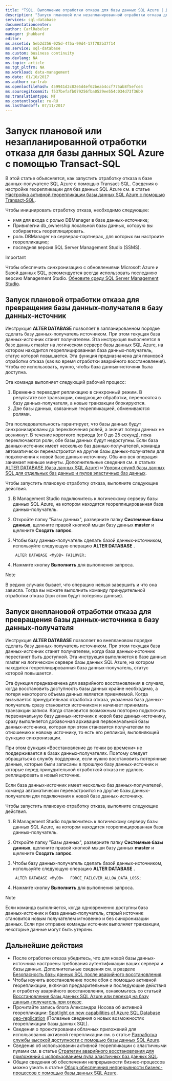 ```yaml
---
title: "TSQL. Выполнение отработки отказа для базы данных SQL Azure | Документация Майкрософт"
description: "Запуск плановой или незапланированной отработки отказа для базы данных SQL Azure с помощью Transact-SQL"
services: sql-database
documentationcenter: 
author: CarlRabeler
manager: jhubbard
editor: 
ms.assetid: 5eb2d256-025d-4f5a-99d4-17f702b37f14
ms.service: sql-database
ms.custom: business continuity
ms.devlang: NA
ms.topic: article
ms.tgt_pltfrm: NA
ms.workload: data-management
ms.date: 01/10/2017
ms.author: carlrab
ms.openlocfilehash: 459941d2c82e5d4ef62beab4ccf775ab8f5efce4
ms.sourcegitcommit: f537befafb079256fba0529ee554c034d73f36b0
ms.translationtype: MT
ms.contentlocale: ru-RU
ms.lasthandoff: 07/11/2017
---
```

# <a name="initiate-a-planned-or-unplanned-failover-for-azure-sql-database-with-transact-sql"></a>Запуск плановой или незапланированной отработки отказа для базы данных SQL Azure с помощью Transact-SQL

В этой статье объясняется, как запустить отработку отказа в базе данных-получателе SQL Azure с помощью Transact-SQL. Сведения о настройке георепликации для баз данных SQL Azure см. в статье [Настройка активной георепликации базы данных SQL Azure с помощью Transact-SQL](sql-database-geo-replication-transact-sql.md).

Чтобы инициировать отработку отказа, необходимо следующее:

* имя для входа с ролью DBManager в базе данных-источнике;
* Привилегии db_ownership локальной базы данных, которую вы собираетесь геореплицировать.
* роль DBManager на серверах-партнерах, для которых вы настроите георепликацию;
* последняя версия SQL Server Management Studio (SSMS).

> [!IMPORTANT]
> Чтобы обеспечить синхронизацию с обновлениями Microsoft Azure и Базой данных SQL, рекомендуется всегда использовать последнюю версию Management Studio. [Обновите среду SQL Server Management Studio](https://msdn.microsoft.com/library/mt238290.aspx).
>  

## <a name="initiate-a-planned-failover-promoting-a-secondary-database-to-become-the-new-primary"></a>Запуск плановой отработки отказа для превращения базы данных-получателя в базу данных-источник
Инструкция **ALTER DATABASE** позволяет в запланированном порядке сделать базу данных-получатель источником. При этом текущая база данных-источник станет получателем. Эта инструкция выполняется в базе данных master на логическом сервере базы данных SQL Azure, на котором находится геореплицированная база данных-получатель, статус которой повышается. Эта функция предназначена для плановой отработки отказа (как во время отработки аварийного восстановления). Чтобы ее использовать, нужно, чтобы база данных-источник была доступна.

Эта команда выполняет следующий рабочий процесс:

1. Временно переводит репликацию в синхронный режим. В результате все транзакции, ожидающие обработки, переносятся в базу данных-получателя, а новые транзакции блокируются.
2. Две базы данных, связанные георепликацией, обмениваются ролями.  

Эта последовательность гарантирует, что базы данных будут синхронизированы до переключения ролей, а значит потери данных не возникнут. В течение короткого периода (от 0 до 25 секунд), пока переключаются роли, обе базы данных будут недоступны. Если база данных-источник имеет несколько баз данных-получателей, команда автоматически перенастроится на другие базы данных-получатели для подключения к новой базе данных-источнику.  Обычно вся операция занимает меньше минуты. Дополнительные сведения см. в статьях [ALTER DATABASE (база данных SQL Azure)](https://msdn.microsoft.com/library/mt574871.aspx) и [Уровни служб базы данных SQL для отдельных баз данных и пулов эластичных баз данных](sql-database-service-tiers.md).

Чтобы запустить плановую отработку отказа, выполните следующие действия.

1. В Management Studio подключитесь к логическому серверу базы данных SQL Azure, на котором находится геореплицированная база данных-получатель.
2. Откройте папку "Базы данных", разверните папку **Системные базы данных**, щелкните правой кнопкой мыши базу данных **master** и щелкните **Создать запрос**.
3. Чтобы базу данных-получатель сделать базой данных-источником, используйте следующую операцию **ALTER DATABASE** .
   
        ALTER DATABASE <MyDB> FAILOVER;
4. Нажмите кнопку **Выполнить** для выполнения запроса.

> [!NOTE]
> В редких случаях бывает, что операцию нельзя завершить и что она зависла. Тогда вы можете выполнить команду принудительной отработки отказа (при этом будут потеряны данные).
> 
> 

## <a name="initiate-an-unplanned-failover-from-the-primary-database-to-the-secondary-database"></a>Запуск внеплановой отработки отказа для превращения базы данных-источника в базу данных-получателя
Инструкция **ALTER DATABASE** позволяет во внеплановом порядке сделать базу данных-получатель источником. При этом текущая база данных-источник станет получателем, когда база данных-источник перестанет быть доступной. Эта инструкция выполняется в базе данных master на логическом сервере базы данных SQL Azure, на котором находится геореплицированная база данных-получатель, статус которой повышается.

Эта функция предназначена для аварийного восстановления в случаях, когда восстановить доступность базы данных крайне необходимо, а потеря некоторого объема данных является приемлемой. Когда вызывается принудительная отработка отказа, указанная база данных-получатель сразу становится источником и начинает принимать транзакции записи. Когда становится возможным повторно подключить первоначальную базу данных-источник к новой базе данных-источнику, сразу выполняется добавочная архивация первоначальной базы данных-источника, которая при этом становится получателем по отношению к новому источнику, то есть его репликой, выполняющей функцию синхронизации.

При этом функция «Восстановление до точки во времени» не поддерживается в базах данных-получателях. Поэтому следует обращаться в службу поддержки, если нужно восстановить потерянные данные, которые были записаны в прошлую базу данных-источник и которые перед принудительной отработкой отказа не удалось реплицировать в новый источник.

Если база данных-источник имеет несколько баз данных-получателей, команда автоматически перенастроится на другие базы данных-получатели для подключения к новой базе данных-источнику.

Чтобы запустить плановую отработку отказа, выполните следующие действия.

1. В Management Studio подключитесь к логическому серверу базы данных SQL Azure, на котором находится геореплицированная база данных-получатель.
2. Откройте папку "Базы данных", разверните папку **Системные базы данных**, щелкните правой кнопкой мыши базу данных **master** и щелкните **Создать запрос**.
3. Чтобы базу данных-получатель сделать базой данных-источником, используйте следующую операцию **ALTER DATABASE** .
   
        ALTER DATABASE <MyDB>   FORCE_FAILOVER_ALLOW_DATA_LOSS;
4. Нажмите кнопку **Выполнить** для выполнения запроса.

> [!NOTE]
> Если команда выполняется, когда одновременно доступны база данных-источник и база данных-получатель, старый источник становится новым получателем мгновенно и без синхронизации данных. Если при отправке команды источник выполняет транзакции, некоторые данные могут быть утеряны.
> 
> 

## <a name="next-steps"></a>Дальнейшие действия
* После отработки отказа убедитесь, что для новой базы данных-источника настроены требования аутентификации ваших сервера и базы данных. Дополнительные сведения см. в разделе [Безопасность базы данных SQL после аварийного восстановления](sql-database-geo-replication-security-config.md).
* Чтобы изучить восстановление после сбоя с помощью активной георепликации, включая предварительные и последующие действия и отработку аварийного восстановления, ознакомьтесь со статьей [Восстановление базы данных SQL Azure или переход на базу данных-получатель при отказе](sql-database-disaster-recovery.md).
* Прочитайте запись блога Александра Носова об активной георепликации: [Spotlight on new capabilities of Azure SQL Database geo-replication](https://azure.microsoft.com/blog/spotlight-on-new-capabilities-of-azure-sql-database-geo-replication/) (Полезные сведения о новых возможностях георепликации базы данных SQL).
* Сведения о проектировании облачных приложений для использования активной георепликации см. в статье [Разработка службы высокой доступности с помощью базы данных SQL Azure](sql-database-designing-cloud-solutions-for-disaster-recovery.md).
* Сведения об использовании активной георепликации с эластичными пулами см. в статье [Стратегии аварийного восстановления для приложений с использованием пула эластичных баз данных SQL](sql-database-disaster-recovery-strategies-for-applications-with-elastic-pool.md).
* Общие сведения об обеспечении непрерывности бизнес-процессов можно узнать в статье [Обзор обеспечения непрерывности бизнес-процессов с помощью базы данных SQL Azure](sql-database-business-continuity.md).

